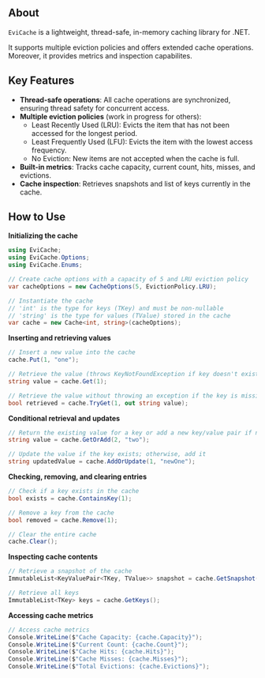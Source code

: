## About

`EviCache` is a lightweight, thread-safe, in-memory caching library for .NET.

It supports multiple eviction policies and offers extended cache operations. Moreover, it provides metrics and inspection capabilites.

## Key Features

- **Thread-safe operations**: All cache operations are synchronized, ensuring thread safety for concurrent access.
- **Multiple eviction policies** (work in progress for others):
    - Least Recently Used (LRU): Evicts the item that has not been accessed for the longest period.
    - Least Frequently Used (LFU): Evicts the item with the lowest access frequency.
    - No Eviction: New items are not accepted when the cache is full.
- **Built-in metrics**: Tracks cache capacity, current count, hits, misses, and evictions.
- **Cache inspection**: Retrieves snapshots and list of keys currently in the cache.

## How to Use

**Initializing the cache**

```csharp
using EviCache;
using EviCache.Options;
using EviCache.Enums;

// Create cache options with a capacity of 5 and LRU eviction policy
var cacheOptions = new CacheOptions(5, EvictionPolicy.LRU);

// Instantiate the cache
// 'int' is the type for keys (TKey) and must be non-nullable
// 'string' is the type for values (TValue) stored in the cache
var cache = new Cache<int, string>(cacheOptions);
```

**Inserting and retrieving values**

```csharp
// Insert a new value into the cache
cache.Put(1, "one");

// Retrieve the value (throws KeyNotFoundException if key doesn't exist)
string value = cache.Get(1);

// Retrieve the value without throwing an exception if the key is missing
bool retrieved = cache.TryGet(1, out string value);
```

**Conditional retrieval and updates**

```csharp
// Return the existing value for a key or add a new key/value pair if not found
string value = cache.GetOrAdd(2, "two");

// Update the value if the key exists; otherwise, add it
string updatedValue = cache.AddOrUpdate(1, "newOne");
```

**Checking, removing, and clearing entries**

```csharp
// Check if a key exists in the cache
bool exists = cache.ContainsKey(1);

// Remove a key from the cache
bool removed = cache.Remove(1);

// Clear the entire cache
cache.Clear();
```

**Inspecting cache contents**

```csharp
// Retrieve a snapshot of the cache
ImmutableList<KeyValuePair<TKey, TValue>> snapshot = cache.GetSnapshot();

// Retrieve all keys
ImmutableList<TKey> keys = cache.GetKeys();
```

**Accessing cache metrics**

```csharp
// Access cache metrics
Console.WriteLine($"Cache Capacity: {cache.Capacity}");
Console.WriteLine($"Current Count: {cache.Count}");
Console.WriteLine($"Cache Hits: {cache.Hits}");
Console.WriteLine($"Cache Misses: {cache.Misses}");
Console.WriteLine($"Total Evictions: {cache.Evictions}");
```